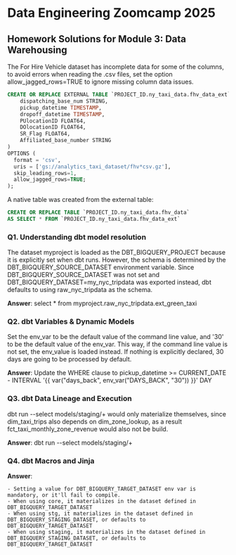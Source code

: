 # Data Engineering Zoomcamp 2025
## Homework Solutions for Module 3: Data Warehousing

The For Hire Vehicle dataset has incomplete data for some of the columns, to avoid errors when reading the .csv files, set the option allow_jagged_rows=TRUE to ignore missing column data issues.

```SQL
CREATE OR REPLACE EXTERNAL TABLE `PROJECT_ID.ny_taxi_data.fhv_data_ext` (
    dispatching_base_num STRING,
    pickup_datetime TIMESTAMP,
    dropoff_datetime TIMESTAMP,
    PUlocationID FLOAT64,
    DOlocationID FLOAT64,
    SR_Flag FLOAT64,
    Affiliated_base_number STRING
)
OPTIONS (
  format = 'csv',
  uris = ['gs://analytics_taxi_dataset/fhv*csv.gz'],
  skip_leading_rows=1,
  allow_jagged_rows=TRUE;
);
```

A native table was created from the external table:

```SQL
CREATE OR REPLACE TABLE `PROJECT_ID.ny_taxi_data.fhv_data`  
AS SELECT * FROM `PROJECT_ID.ny_taxi_data.fhv_data_ext` 
```

### Q1. Understanding dbt model resolution

The dataset myproject is loaded as the DBT_BIGQUERY_PROJECT because it is 
explicitly set when dbt runs. However, the schema is determined by the 
DBT_BIGQUERY_SOURCE_DATASET environment variable. Since DBT_BIGQUERY_SOURCE_DATASET 
was not set and DBT_BIGQUERY_DATASET=my_nyc_tripdata was exported instead, 
dbt defaults to using raw_nyc_tripdata as the schema.

**Answer**: select * from myproject.raw_nyc_tripdata.ext_green_taxi



### Q2. dbt Variables & Dynamic Models

Set the env_var to be the default value of the command line value, and '30' to be the
default value of the env_var.
This way, if the command line value is not set, the env_value is loaded instead. If nothing
is explicitly declared, 30 days are going to be processed by default.

**Answer**: Update the WHERE clause to pickup_datetime >= CURRENT_DATE - 
                INTERVAL '{{ var("days_back", env_var("DAYS_BACK", "30")) }}' DAY

### Q3. dbt Data Lineage and Execution

dbt run --select models/staging/+ would only materialize themselves, since dim_taxi_trips 
also depends on dim_zone_lookup, as a result fct_taxi_monthly_zone_revenue would also 
not be build.

**Answer**: dbt run --select models/staging/+

### Q4. dbt Macros and Jinja

**Answer**: 

    - Setting a value for DBT_BIGQUERY_TARGET_DATASET env var is mandatory, or it'll fail to compile.
    - When using core, it materializes in the dataset defined in DBT_BIGQUERY_TARGET_DATASET
    - When using stg, it materializes in the dataset defined in DBT_BIGQUERY_STAGING_DATASET, or defaults to DBT_BIGQUERY_TARGET_DATASET
    - When using staging, it materializes in the dataset defined in DBT_BIGQUERY_STAGING_DATASET, or defaults to DBT_BIGQUERY_TARGET_DATASET
